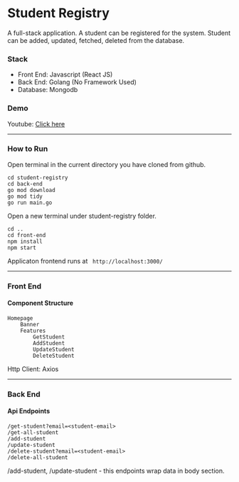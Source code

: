 # Student Registry
A full-stack application. A student can be registered for the system. Student can be added, updated, fetched, deleted from the database. 

### Stack
* Front End: Javascript (React JS)
* Back End:  Golang     (No Framework Used)
* Database:  Mongodb

### Demo
Youtube: [Click here](https://youtu.be/VUOnFuoGRio)

___

### How to Run
Open terminal in the current directory you have cloned from github.
```
cd student-registry
cd back-end
go mod download
go mod tidy
go run main.go
```
Open a new terminal under student-registry folder.
```
cd ..
cd front-end
npm install
npm start
```
Applicaton frontend runs at `` http://localhost:3000/``
___

### Front End

#### Component Structure
```
Homepage
	Banner
	Features
		GetStudent
		AddStudent
		UpdateStudent
		DeleteStudent
```

Http Client: Axios

___

### Back End

#### Api Endpoints
```
/get-student?email=<student-email>
/get-all-student
/add-student
/update-student
/delete-student?email=<student-email>
/delete-all-student
```

/add-student, /update-student - this endpoints wrap data in body section. 

